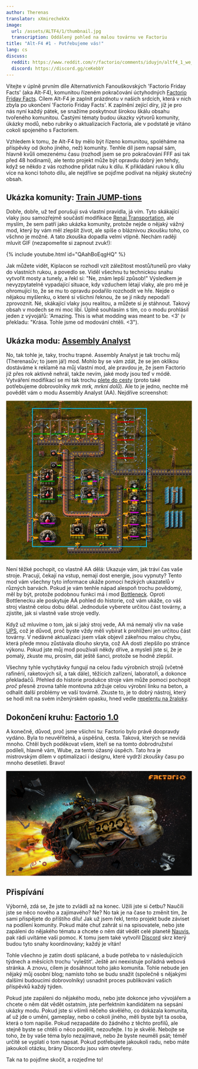 ```yaml
---
author: Therenas
translator: xXmirechekXx
image:
  url: /assets/ALTF4/1/thumbnail.jpg
  transcription: Oddálený pohled na malou továrnu ve Factoriu
title: "Alt-F4 #1 - Potřebujeme vás!"
lang: cs
discuss:
  reddit: https://www.reddit.com/r/factorio/comments/iduyjn/altf4_1_we_need_you/
  discord: https://discord.gg/ceKebbY
---
```


Vítejte v úplně prvním díle Alternativních Fanouškovských 'Factorio Friday Facts' (aka Alt-F4), komunitou řízeném pokračování úctyhodných [Factorio Friday Facts](https://factorio.com/blog/). Cílem Alt-F4 je zaplnit prázdnotu v našich srdcích, která v nich zbyla po ukončení 'Factorio Friday Facts'. K zaplnění zející díry, jíž je pro nás nyní každý pátek, se snažíme poskytnout širokou škálu obsahu tvořeného komunitou. Častými tématy budou úkazky výtvorů komunity, úkázky modů, nebo rubriky o aktualizacích Factoria, ale v podstatě je vítáno cokoli spojeného s Factoriem.

Vzhledem k tomu, že Alt-F4 by mělo být řízeno komunitou, spoléháme na příspěvky od (koho jíného, než) komunity. Tenhle díl jsem napsal sám, hlavně kvůli omezenému času (rozhodl jsem se pro pokračování FFF asi tak před 48 hodinami), ale tento projekt může být opravdu dobrý jen tehdy, když se někdo z vás rozhodne přidat ruku k dílu. K přikládání rukou k dílu více na konci tohoto dílu, ale nejdříve se pojďme podívat na nějaký skutečný obsah.

## Ukázka komunity: [Train JUMP-tions](https://www.reddit.com/r/factorio/comments/i5yoaj/train_junctions_pfft_try_train_jumptions)

Dobře, dobře, už teď porušuji svá vlastní pravidla, já vím. Tyto skákající vlaky jsou samozřejmě součástí modifikace [Renai Transportation](https://mods.factorio.com/mod/RenaiTransportation), ale myslím, že sem patří jako ukázka komunity, protože nejde o nějaký vážný mod, který by vám měl zlepšit život, ale spíše o bláznivou zkoušku toho, co všchno je možné. A tato zkouška dopadla velmi vtipně. Nechám raději mluvit GIF (nezapomeňte si zapnout zvuk!):

{% include youtube.html id="QAahBoEqgHQ" %}

Jak můžete vidět, Kiplacon se rozhodl vzít záležitost mostů/tunelů pro vlaky do vlastních rukou, a povedlo se. Viděl všechnu tu technickou snahu vytvořit mosty a tunely, a řekl si: "Ne, znám lepší způsob!" Výsledkem je nevyzpytatelně vypadající situace, kdy vzduchem létají vlaky, ale pro mě je ohromující to, že se mu to opravdu podařilo rozchodit ve hře. Nejde o nějakou myšlenku, o které si všichni řeknou, že se jí nikdy nepodaří zprovoznit. Né, skákající vlaky jsou realitou, a můžete si je stáhnout. Takový obsah v modech se mi moc líbí. Úplně souhlasím s tím, co o modu prohlásil jeden z vývojářů: 'Amazing. This is what modding was meant to be. <3' (v překladu: "Krása. Tohle jsme od modování chtěli. <3").

## Ukázka modu: [Assembly Analyst](https://mods.factorio.com/mod/assemblyanalyst)

No, tak tohle je, taky, trochu trapné. Assembly Analyst je tak trochu můj (Therenasův; to jsem já!) mod. Mohlo by se vám zdát, že se jen oklikou dostáváme k reklamě na můj vlastní mod, ale pravdou je, že jsem Factorio již přes rok aktivně nehrál, takže nevím, jaké mody jsou teď v módě. Vytváření modifikací se mi tak trochu [plete do cesty](https://cdn.discordapp.com/attachments/603392474458882065/745728165116248144/mod_brain.png) (proto také potřebujeme dobrovolníky *mrk mrk, mrkni dolů*). Ale to je jedno, nechte mě povědět vám o modu Assembly Analyst (AA). Nejdříve screenshot:

![](/assets/ALTF4/1/assembly_analyst.jpg?raw=true)

Není těžké pochopit, co vlastně AA dělá: Ukazuje vám, jak tráví čas vaše stroje. Pracují, čekají na vstup, nemají dost energie, jsou vypnuty? Tento mod vám všechny tyto informace ukáže pomocí hezkých ukazatelů v různých barvách. Pokud je vám tenhle nápad alespoň trochu povědomý, měl by být, protože podobnou funkci má i mod [Bottleneck](https://mods.factorio.com/mod/Bottleneck). Oproti Bottlenecku ale poskytuje AA pohled do historie, což vám ukáže, co váš stroj vlastně celou dobu dělal. Jednoduše vyberete určitou část továrny, a zjistíte, jak si vlastně vaše stroje vedly.

Když už mluvíme o tom, jak si jaký stroj vede, AA má nemalý vliv na vaše [UPS](https://www.reddit.com/r/factorio/comments/5dmura/can_someone_explain_ups/da5q364/?utm_source=reddit&utm_medium=web2x&context=3), což je důvod, proč byste vždy měli vybírat k prohlížení jen určitou část továrny. V nedávné aktualizaci jsem však objevil zákeřnou malou chybu, která přede mnou zůstávala dlouho skryta, což AA dosti zlepšilo po stránce výkonu. Pokud jste můj mod používali někdy dříve, a mysleli jste si, že je pomalý, zkuste mu, prosím, dát ještě šanci, protože se hodně zlepšil.

Všechny tyhle vychytávky fungují na celou řadu výrobních strojů (včetně rafinérií, raketových sil, a tak dále), těžících zařízení, laboratoří, a dokonce překladačů. Přehled do historie produkce stroje vám může pomoci pochopit *proč* přesně zrovna tahle montovna zdržuje celou výrobní linku na beton, a odhalit další problémy ve vaší továrně. Zkuste to, je to dobrý nástroj, který se hodí mít na svém inženýrském opasku, hned vedle [repelentu na žraloky](https://www.youtube.com/watch?v=QnFOs7QlJSI).

## Dokončení kruhu: [Factorio 1.0](https://factorio.com/blog/post/fff-360)

A konečně, důvod, proč jsme všichni tu: Factorio bylo právě doopravdy vydáno. Byla to neuvěřitelná, a úspěšná, cesta. Taková, kterých se nevídá mnoho. Chtěl bych poděkovat všem, kteří se na tomto dobrodružství podíleli, hlavně vám, Wube, za tento úžasný úspěch. Tato hra je mistrovským dílem v optimalizaci i designu, které vydrží zkoušky času po mnoho desetiletí. Bravo!

![](/assets/ALTF4/1/factorio_1dot0.jpeg?raw=true)

## Přispívání

Výborně, zdá se, že jste to zvládli až na konec. Užili jste si četbu? Naučili jste se něco nového a zajímavého? Ne? No tak je na čase to změnit tím, že sami přispějete do příštího dílu! Jak už jsem řekl, tento projekt bude záviset na podílení komunity. Pokud máte chuť zahrát si na spisovatele, nebo jste zapáleni do nějakého tématu a chcete o něm dát vědět celé planetě [Nauvis](https://www.reddit.com/r/factorio/comments/7fjh5l/what_is_nauvis_im_glad_you_asked/), pak rádi uvítáme vaši pomoc. K tomu jsem také vytvořil [Discord](https://discord.gg/AsXAwyV) skrz který budou tyto snahy koordinovány; každý je vítán!

Tohle všechno je zatím dosti splácané, a bude potřeba to v následujících týdnech a měsících trochu 'vyleštit'. Ještě ani neexistuje pořádná webová stránka. A znovu, cílem je dosáhnout toho jako komunita. Tohle nebude jen nějaký můj osobní blog; namísto toho se budu snažit (společně s nějakými dalšími budoucími dobrovolníky) usnadnit proces publikování vašich příspěvků každý týden.

Pokud jste zapáleni do nějakého modu, nebo jste dokonce jeho vývojářem a chcete o něm dát vědět ostatním, jste perfektním kandidátem na sepsání ukázky modu. Pokud jste si všimli něčeho skvělého, co dokázala komunita, ať už jde o umění, gameplay, nebo o cokoli jiného, měli byste být ta osoba, která o tom napíše. Pokud nezapadáte do žádného z těchto profilů, ale stejně byste se chtěli o něco podělit, nezoufejte. I to je skvělé. Nebojte se toho, že by vaše téma bylo nezajímavé, nebo že byste neuměli psát; téměř určitě se vyplatí o tom napsat. Pokud potřebujete jakoukoli radu, nebo máte jakoukoli otázku, brány Discordu jsou vám otevřeny.

Tak na to pojďme skočit, a rozjeďme to!
